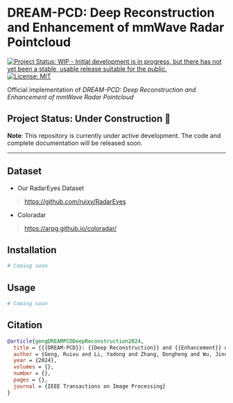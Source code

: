 
# DREAM-PCD: Deep Reconstruction and Enhancement of mmWave Radar Pointcloud

[![Project Status: WIP - Initial development is in progress, but there has not yet been a stable, usable release suitable for the public.](https://img.shields.io/badge/Project%20Status-WIP-yellow)](https://github.com/)
[![License: MIT](https://img.shields.io/badge/License-MIT-yellow.svg)](https://opensource.org/licenses/MIT)

Official implementation of *DREAM-PCD: Deep Reconstruction and Enhancement of  mmWave Radar Pointcloud*


## Project Status: Under Construction 🚧


**Note**: This repository is currently under active development. The code and complete documentation will be released soon.

---

## Dataset

- Our RadarEyes Dataset
> https://github.com/ruixv/RadarEyes

- Coloradar
> https://arpg.github.io/coloradar/

## Installation

```bash
# Coming soon
```

## Usage

```python
# Coming soon
```

## Citation

```bibtex
@article{gengDREAMPCDDeepReconstruction2024,
  title = {{{DREAM-PCD}}: {{Deep Reconstruction}} and {{Enhancement}} of {{mmWave Radar Pointcloud}}},
  author = {Geng, Ruixu and Li, Yadong and Zhang, Dongheng and Wu, Jincheng and Gao, Yating and Hu, Yang and Chen, Yan},
  year = {2024},
  volumes = {},
  number = {},
  pages = {},
  journal = {IEEE Transactions on Image Processing}
}
```
